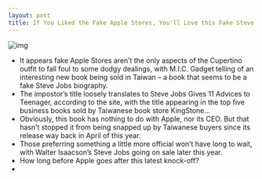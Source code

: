 ```yaml
---
layout: post
title: If You Liked the Fake Apple Stores, You'll Love this Fake Steve Jobs Biography
---
```

![img](http://media.idownloadblog.com/wp-content/uploads/2011/08/fake-jobs-biography.jpeg)
* It appears fake Apple Stores aren’t the only aspects of the Cupertino outfit to fall foul to some dodgy dealings, with M.I.C. Gadget telling of an interesting new book being sold in Taiwan – a book that seems to be a fake Steve Jobs biography.
* The impostor’s title loosely translates to Steve Jobs Gives 11 Advices to Teenager, according to the site, with the title appearing in the top five business books sold by Taiwanese book store KingStone…
* Obviously, this book has nothing to do with Apple, nor its CEO. But that hasn’t stopped it from being snapped up by Taiwanese buyers since its release way back in April of this year.
* Those preferring something a little more official won’t have long to wait, with Walter Isaacson’s Steve Jobs going on sale later this year.
* How long before Apple goes after this latest knock-off?
*  

